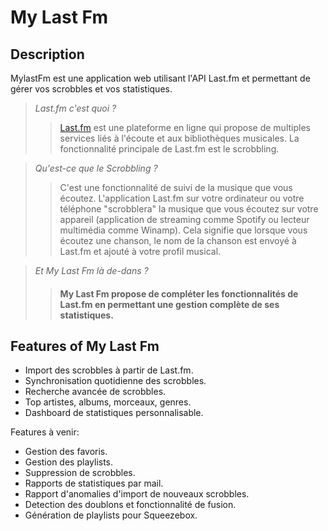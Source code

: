 # My Last Fm

## Description
MylastFm est une application web utilisant l'API Last.fm et permettant de gérer vos scrobbles et vos statistiques.

>*Last.fm c'est quoi ?*
>>[Last.fm](https://last.fm) est une plateforme en ligne qui propose de multiples services liés à l'écoute et aux bibliothèques musicales.
La fonctionnalité principale de Last.fm est le scrobbling.

>*Qu'est-ce que le Scrobbling ?*
>>C'est une fonctionnalité de suivi de la musique que vous écoutez. L'application Last.fm sur votre ordinateur ou votre téléphone "scrobblera" la musique que vous écoutez 
>>sur votre appareil (application de streaming comme Spotify ou lecteur multimédia comme Winamp). Cela signifie que lorsque vous écoutez une chanson, le nom de la chanson est envoyé
> à Last.fm et ajouté à votre profil musical.  
  

>*Et My Last Fm là de-dans ?*
>>#### My Last Fm propose de compléter les fonctionnalités de Last.fm en permettant une gestion complète de ses statistiques.

## Features of My Last Fm

- Import des scrobbles à partir de Last.fm.
- Synchronisation quotidienne des scrobbles.
- Recherche avancée de scrobbles.
- Top artistes, albums, morceaux, genres.
- Dashboard de statistiques personnalisable.

Features à venir:

- Gestion des favoris.
- Gestion des playlists.
- Suppression de scrobbles.
- Rapports de statistiques par mail.
- Rapport d'anomalies d'import de nouveaux scrobbles.
- Detection des doublons et fonctionnalité de fusion.
- Génération de playlists pour Squeezebox. 
